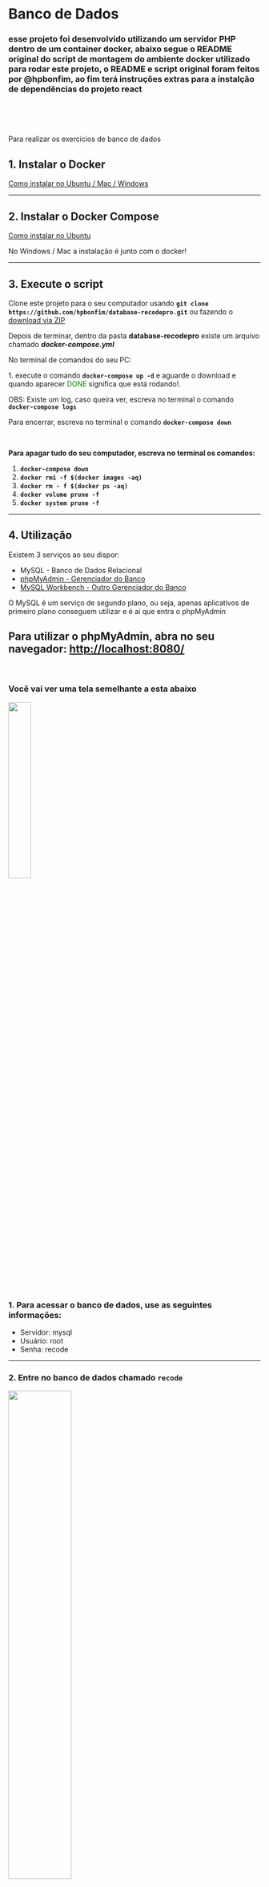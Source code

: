 # Banco de Dados

<div >
<h3>esse projeto foi desenvolvido utilizando um servidor PHP dentro de um container docker, abaixo segue o README original do script de montagem do ambiente docker utilizado para rodar este projeto, o README e script original foram feitos por @hpbonfim, ao fim terá instruções extras para a instalção de dependências do projeto react</h3>
<br>
<br>
<br>
<p> Para realizar os exercícios de banco de dados</p>
<h2>1. Instalar o Docker</h2>
<a href="https://blog.qaninja.io/instalando-o-docker/">Como instalar no Ubuntu / Mac / Windows</a>
<hr>
<h2> 2. Instalar o Docker Compose</h2>
<a href="https://www.digitalocean.com/community/tutorials/how-to-install-and-use-docker-compose-on-ubuntu-20-04-pt"> Como instalar no Ubuntu</a>
<p>No Windows / Mac a instalação é junto com o docker!</a>
<hr>
<h2> 3. Execute o script</h2>
<p>Clone este projeto para o seu computador usando <b><code>git clone https://github.com/hpbonfim/database-recodepro.git</code></b> ou fazendo o <a href="https://github.com/hpbonfim/database-recodepro/archive/master.zip">download via ZIP</a></p>
<p>Depois de terminar, dentro da pasta <b>database-recodepro</b> existe um arquivo chamado <b><i>docker-compose.yml</b></i>
<p>No terminal de comandos do seu PC: </p>
<p>1. execute o comando <b><code>docker-compose up -d</code></b> e aguarde o download e quando aparecer <span style="color: green; ">DONE</span> significa que está rodando!.</p>
<p>OBS: Existe um log, caso queira ver, escreva no terminal o comando <b><code>docker-compose logs </code></b></p>
<p>Para encerrar, escreva no terminal o comando <b><code>docker-compose down </code></b></p>
<br>
<p><b>Para apagar tudo do seu computador, escreva no terminal os comandos:</b></p>
<ol>
    <li><b><code>docker-compose down </code></b></li>
    <li><b><code>docker rmi -f $(docker images -aq) </code></b></li>
    <li><b><code>docker rm - f $(docker ps -aq) </code></b></li>
    <li><b><code>docker volume prune -f </code></b></li>
    <li><b><code>docker system prune -f </code></b></li>
</ol>
<hr>
<h2> 4. Utilização</h2>
<p>Existem 3 serviços ao seu dispor:</p>
<ul>
    <li>MySQL - Banco de Dados Relacional</li>
    <li><a href="#phpmyadmin">phpMyAdmin - Gerenciador do Banco</a></li>
    <li><a href="#workbench">MySQL Workbench - Outro Gerenciador do Banco</a></li>
</ul>
<p>O MySQL é um serviço de segundo plano, ou seja, apenas aplicativos de primeiro plano conseguem utilizar e é ai que entra o phpMyAdmin</p>
<h2 id="phpmyadmin">Para utilizar o phpMyAdmin, abra no seu navegador: <a href="http://localhost:8080">http://localhost:8080/</a></h2>
<br>
<h3>Você vai ver uma tela semelhante a esta abaixo</h3>
<img src="imagens/login_banco.png" width="30%"/>

<h3>1. Para acessar o banco de dados, use as seguintes informações: </h3>
<ul>
    <li>Servidor: mysql</li>
    <li>Usuário: root</li>
    <li>Senha: recode</li>
</ul>
<hr>
<h3>2. Entre no banco de dados chamado <b><code>recode</code></b></h3>
<a href="imagens/tela_inicial.png"><img src="imagens/tela_inicial.png" width="50%"/></a>
<hr>
<h3>3. Crie suas tabelas</h3>
<a href="imagens/criar_tabelas.png"><img src="imagens/criar_tabelas.png" width="50%"/></a>
<a href="imagens/criacao_tabela.png"><img src="imagens/criacao_tabela.png" width="50%"/></a>
<hr>
<br><br><br>
<h2 id="workbench">Para utilizar o MySQL Workbench, abra no seu navegador: <a href="http://localhost:3000">http://localhost:3000/</a></h2>
<br>
<h3>1. Você vai ver uma tela semelhante a esta abaixo</h3>
<a href="imagens/imagens_workbench/1_tela_inicial.png">
<img src="imagens/imagens_workbench/1_tela_inicial.png" width="50%"/>
</a>
<br>
<span>Selecione a caixinha e clique em OK</span>
<hr>
<br>

<h3>2. Para acessar o banco de dados, use as seguintes informações: </h3>
<ul>
    <li>Connection Name: Recode</li>
    <li>Hostname: mysql</li>
    <li>Username: root</li>
</ul>
<p>Clique em OK</p>
<a href="imagens/imagens_workbench/2_preencher_dados.png">
<img src="imagens/imagens_workbench/2_preencher_dados.png" width="50%"/>
</a>
<br>
<hr>
<br>
<h3>3. Entre no banco de dados criado: <b><code>Recode</code></b> e digite a senha</h3>
<ul>
    <li>Em todas os inputs, digite: <b>recode</b></li>
</ul>
<a href="imagens/imagens_workbench/3_inserir_senha.png"><img src="imagens/imagens_workbench/3_inserir_senha.png" width="50%"/></a>
<a href="imagens/imagens_workbench/4_guardar_senha.png"><img src="imagens/imagens_workbench/4_guardar_senha.png" width="50%"/></a>
<hr>


<h3>4. Pronto para realizar as tarefas</h3>
<a href="imagens/imagens_workbench/5_pronto.png"><img src="imagens/imagens_workbench/5_pronto.png" width="50%"/></a>
<hr>

<h1>Para obter todas as dependências do projeto React<h1>
<p>utilize o comando <code>"npm install"</code> na pasta</p>
<br>
<p>e para iniciar o servidor utilize <code>"npm start"</code></p>

</div>
